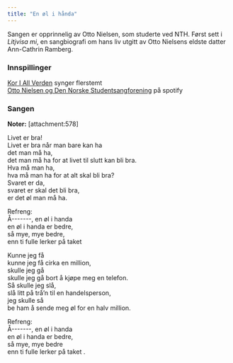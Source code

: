 ```yaml
---
title: "En øl i hånda"
---
```


Sangen er opprinnelig av Otto Nielsen, som studerte ved NTH. Først sett i _Litjvisa mi_, en sangbiografi om hans liv utgitt av Otto Nielsens eldste datter Ann-Cathrin Ramberg.

### **Innspillinger**

[Kor I All Verden](https://youtube.com/watch?v=V04ApIfbV68) synger flerstemt  
[Otto Nielsen og Den Norske Studentsangforening](http://open.spotify.com/track/681rpbNuR41d7XwM86XTtG) på spotify  

### **Sangen**

**Noter:** [attachment:578]

Livet er bra!  
Livet er bra når man bare kan ha  
det man må ha,  
det man må ha for at livet til slutt kan bli bra.  
Hva må man ha,  
hva må man ha for at alt skal bli bra?  
Svaret er da,  
svaret er skal det bli bra,  
er det øl man må ha.  

Refreng:  
Å-------, en øl i handa  
en øl i handa er bedre,  
så mye, mye bedre,  
enn ti fulle lerker på taket  

Kunne jeg få  
kunne jeg få cirka en million,  
skulle jeg gå  
skulle jeg gå bort å kjøpe meg en telefon.  
Så skulle jeg slå,  
slå litt på trå’n til en handelsperson,  
jeg skulle så  
be ham å sende meg øl for en halv million.  

Refreng:  
Å-------, en øl i handa  
en øl i handa er bedre,  
så mye, mye bedre  
enn ti fulle lerker på taket .